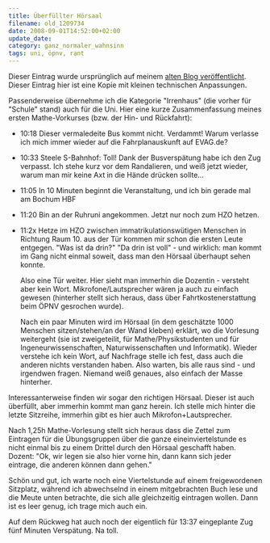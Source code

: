 ```yaml
---
title: Überfüllter Hörsaal
filename: old_1209734
date: 2008-09-01T14:52:00+02:00
update_date:
category: ganz_normaler_wahnsinn
tags: uni, öpnv, rant
---
```

Dieser Eintrag wurde ursprünglich auf meinem [alten Blog veröffentlicht](https://stu.blogger.de/stories/1209734/). Dieser Eintrag hier ist eine Kopie mit kleinen technischen Anpassungen.

Passenderweise übernehme ich die Kategorie "Irrenhaus" (die vorher für "Schule" stand) auch für die Uni.
Hier eine kurze Zusammenfassung meines ersten Mathe-Vorkurses (bzw. der Hin- und Rückfahrt):
- 10:18 Dieser vermaledeite Bus kommt nicht. Verdammt! Warum verlasse ich mich immer wieder auf die Fahrplanauskunft auf EVAG.de?
- 10:33 Steele S-Bahnhof: Toll! Dank der Busverspätung habe ich den Zug verpasst. Ich stehe kurz vor dem Randalieren, und weiß jetzt wieder, warum man mir keine Axt in die Hände drücken sollte…
- 11:05 In 10 Minuten beginnt die Veranstaltung, und ich bin gerade mal am Bochum HBF
- 11:20 Bin an der Ruhruni angekommen. Jetzt nur noch zum HZO hetzen.
- 11:2x Hetze im HZO zwischen immatrikulationswütigen Menschen in Richtung Raum 10. aus der Tür kommen mir schon die ersten Leute entgegen. "Was ist da drin?" "Da drin ist voll" - und wirklich: man kommt im Gang nicht einmal soweit, dass man den Hörsaal überhaupt sehen konnte.

  Also eine Tür weiter. Hier sieht man immerhin die Dozentin - versteht aber kein Wort. Mikrofone/Lautsprecher wären ja auch zu einfach gewesen (hinterher stellt sich heraus, dass über Fahrtkostenerstattung beim ÖPNV gesrochen wurde).

  Nach ein paar Minuten wird im Hörsaal (in dem geschätzte 1000 Menschen sitzen/stehen/an der Wand kleben) erklärt, wo die Vorlesung weitergeht (sie ist zweigeteilit, für Mathe/Physikstudenten und für Ingeneurwissenschaften, Naturwissenschaften und Informatik). Wieder verstehe ich kein Wort, auf Nachfrage stelle ich fest, dass auch die anderen nichts verstanden haben. Also warten, bis alle raus sind - und irgendwen fragen. Niemand weiß genaues, also einfach der Masse hinterher.

Interessanterweise finden wir sogar den richtigen Hörsaal. Dieser ist auch überfüllt, aber immerhin kommt man ganz herein. Ich stelle mich hinter die letzte Sitzreihe, immerhin gibt es hier auch Mikrofon+Lautsprecher.

Nach 1,25h Mathe-Vorlesung stellt sich heraus dass die Zettel zum Eintragen für die Übungsgruppen über die ganze eineinviertelstunde es nicht einmal bis zu einem Drittel durch den Hörsaal geschafft haben. Dozent: "Ok, wir legen sie also hier vorne hin, dann kann sich jeder eintrage, die anderen können dann gehen."

Schön und gut, ich warte noch eine Viertelstunde auf einem freigewordenen Sitzplatz, während ich abwechselnd in einem mitgebrachten Buch lese und die Meute unten betrachte, die sich alle gleichzeitig eintragen wollen. Dann ist es leer genug, ich trage mich auch ein.

Auf dem Rückweg hat auch noch der eigentlich für 13:37 eingeplante Zug fünf Minuten Verspätung. Na toll.
